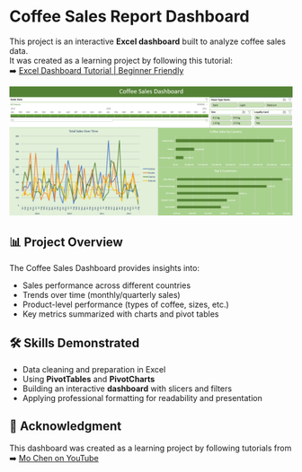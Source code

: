 # Coffee Sales Report Dashboard

This project is an interactive **Excel dashboard** built to analyze coffee sales data.  
It was created as a learning project by following this tutorial:  
➡️ [Excel Dashboard Tutorial | Beginner Friendly](https://www.youtube.com/watch?v=m13o5aqeCbM)  

![Coffee Sales Dashboard](Dashboard.png)

## 📊 Project Overview
The Coffee Sales Dashboard provides insights into:
- Sales performance across different countries  
- Trends over time (monthly/quarterly sales)  
- Product-level performance (types of coffee, sizes, etc.)  
- Key metrics summarized with charts and pivot tables  

## 🛠️ Skills Demonstrated
- Data cleaning and preparation in Excel  
- Using **PivotTables** and **PivotCharts**  
- Building an interactive **dashboard** with slicers and filters  
- Applying professional formatting for readability and presentation  

## 🔗 Acknowledgment
This dashboard was created as a learning project by following tutorials from  
➡️ [Mo Chen on YouTube](https://www.youtube.com/@mo-chen)  
